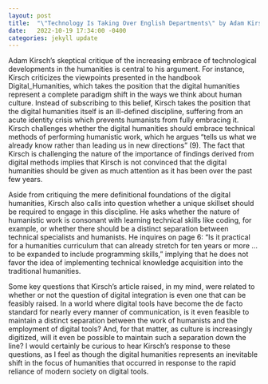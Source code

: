 ```yaml
---
layout: post
title:  "\"Technology Is Taking Over English Departments\" by Adam Kirsch"
date:   2022-10-19 17:34:00 -0400
categories: jekyll update
---
```


Adam Kirsch’s skeptical critique of the increasing embrace of technological developments in the humanities is central to his argument. For instance, Kirsch criticizes the viewpoints presented in the handbook Digital_Humanities, which takes the position that the digital humanities represent a complete paradigm shift in the ways we think about human culture. Instead of subscribing to this belief, Kirsch takes the position that the digital humanities itself is an ill-defined discipline, suffering from an acute identity crisis which prevents humanists from fully embracing it. Kirsch challenges whether the digital humanities should embrace technical methods of performing humanistic work, which he argues “tells us what we already know rather than leading us in new directions” (9). The fact that Kirsch is challenging the nature of the importance of findings derived from digital methods implies that Kirsch is not convinced that the digital humanities should be given as much attention as it has been over the past few years.

Aside from critiquing the mere definitional foundations of the digital humanities, Kirsch also calls into question whether a unique skillset should be required to engage in this discipline. He asks whether the nature of humanistic work is consonant with learning technical skills like coding, for example, or whether there should be a distinct separation between technical specialists and humanists. He inquires on page 6: “Is it practical for a humanities curriculum that can already stretch for ten years or more … to be expanded to include programming skills,” implying that he does not favor the idea of implementing technical knowledge acquisition into the traditional humanities.

Some key questions that Kirsch’s article raised, in my mind, were related to whether or not the question of digital integration is even one that can be feasibly raised. In a world where digital tools have become the de facto standard for nearly every manner of communication, is it even feasible to maintain a distinct separation between the work of humanists and the employment of digital tools? And, for that matter, as culture is increasingly digitized, will it even be possible to maintain such a separation down the line? I would certainly be curious to hear Kirsch’s response to these questions, as I feel as though the digital humanities represents an inevitable shift in the focus of humanities that occurred in response to the rapid reliance of modern society on digital tools. 
